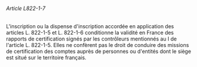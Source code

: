###### Article L822-1-7

L'inscription ou la dispense d'inscription accordée en application des articles L. 822-1-5 et L. 822-1-6 conditionne la validité en France des rapports de certification signés par les contrôleurs mentionnés au I de l'article L. 822-1-5. Elles ne confèrent pas le droit de conduire des missions de certification des comptes auprès de personnes ou d'entités dont le siège est situé sur le territoire français.

